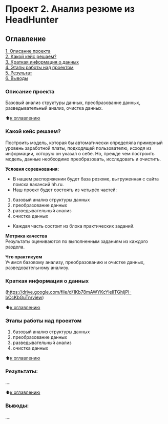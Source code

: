 # Проект 2. Анализ резюме из HeadHunter

## Оглавление  
[1. Описание проекта](https://github.com/ValentinaVlk/sf_data_science/blob/main/PROJECT-1/README.md#Описание-проекта)  
[2. Какой кейс решаем?](https://github.com/ValentinaVlk/sf_data_science/blob/main/PROJECT-1/README.md#Какой-кейс-решаем)  
[3. Краткая информация о данных](https://drive.google.com/file/d/1Kb78mAWYKcYlellTGhIjPI-bCcKbGuTn/view)  
[4. Этапы работы над проектом](https://github.com/ValentinaVlk/sf_data_science/blob/main/PROJECT-1/README.md#Этапы-работы-над-проектом)  
[5. Результат](https://github.com/ValentinaVlk/sf_data_science/blob/main/PROJECT-1/README.md#Результат)    
[6. Выводы](https://github.com/ValentinaVlk/sf_data_science/blob/main/PROJECT-1/README.md#Выводы) 

### Описание проекта    
Базовый анализ структуры данных, преобразование данных, разведывательный анализ, очистка данных.

:arrow_up:[к оглавлению](https://github.com/ValentinaVlk/sf_data_science/blob/main/PROJECT-1/README.md#Оглавление)


### Какой кейс решаем?    
Построить модель, которая бы автоматически определяла примерный уровень заработной платы, подходящей пользователю, исходя из информации, которую он указал о себе. Но, прежде чем построить модель, данные необходимо преобразовать, исследовать и очистить. 


**Условия соревнования:**  
- В нашем распоряжении будет база резюме, выгруженная с сайта поиска вакансий hh.ru.
- Наш проект будет состоять из четырёх частей:
 1) базовый анализ структуры данных
 2) преобразование данных
 3) разведывательный анализ
 4) очистка данных
- Каждая часть состоит из блока практических заданий.

**Метрика качества**     
Результаты оцениваются по выполненным заданиям из каждого раздела.

**Что практикуем**     
Учимся базовому анализу, преобразованию и очистке данных, разведовательному анализу.


### Краткая информация о данных 
(https://drive.google.com/file/d/1Kb78mAWYKcYlellTGhIjPI-bCcKbGuTn/view) 
  
:arrow_up:[к оглавлению](https://github.com/ValentinaVlk/sf_data_science/blob/main/PROJECT-1/README.md#Оглавление)


### Этапы работы над проектом  
1) базовый анализ структуры данных
2) преобразование данных
3) разведывательный анализ
4) очистка данных


:arrow_up:[к оглавлению](https://github.com/ValentinaVlk/sf_data_science/blob/main/PROJECT-1/README.md#Оглавление)


### Результаты:  
....

:arrow_up:[к оглавлению](https://github.com/ValentinaVlk/sf_data_science/blob/main/PROJECT-1/README.md#Оглавление)


### Выводы:  
....
